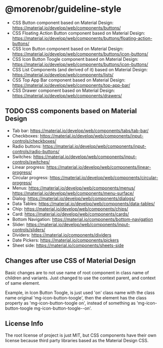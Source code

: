 # @morenobr/guideline-style

- CSS Button component based on Material Design: https://material.io/develop/web/components/buttons/
- CSS Floating Action Button component based on Material Design: https://material.io/develop/web/components/buttons/floating-action-buttons/
- CSS Icon Button component based on Material Design: https://material.io/develop/web/components/buttons/icon-buttons/
- CSS Icon Button Toogle component based on Material Design: https://material.io/develop/web/components/buttons/icon-buttons/
- CSS List Components (and derived of it) based on Material Design: https://material.io/develop/web/components/lists/
- CSS Top App Bar component based on Material Design: https://material.io/develop/web/components/top-app-bar/
- CSS Drawer component based on Material Design: https://material.io/develop/web/components/drawers/

## TODO CSS components based on Material Design

- Tab bar: https://material.io/develop/web/components/tabs/tab-bar/
- Checkboxes: https://material.io/develop/web/components/input-controls/checkboxes/
- Radio buttons: https://material.io/develop/web/components/input-controls/radio-buttons/
- Switches: https://material.io/develop/web/components/input-controls/switches/
- Linear progress: https://material.io/develop/web/components/linear-progress/
- Circular progress: https://material.io/develop/web/components/circular-progress/
- Menus: https://material.io/develop/web/components/menus/
         https://material.io/develop/web/components/menu-surface/
- Dialog: https://material.io/develop/web/components/dialogs/
- Data Tables: https://material.io/develop/web/components/data-tables/
- Chip: https://material.io/develop/web/components/chips/
- Card: https://material.io/develop/web/components/cards/
- Bottom Navigation: https://material.io/components/bottom-navigation
- Slider: https://material.io/develop/web/components/input-controls/sliders/
- Dividers: https://material.io/components/dividers
- Date Pickers: https://material.io/components/pickers
- Sheet side: https://material.io/components/sheets-side

## Changes after use CSS of Material Design

Basic changes are to not use name of root component in class name of children and variants. Just changed to use the context parent, and context of same element.

Example, in Icon Button Toogle, is just used 'on' class name with the class name original 'mg-icon-button-toogle', then the element has the class property as 'mg-icon-button-toogle on', instead of something as 'mg-icon-button-toogle mg-icon-button-toogle--on'.

## License Info

The root license of project is just MIT, but CSS components have their own license because third party libraries based as the Material Design CSS.
